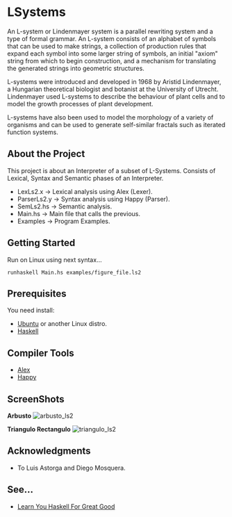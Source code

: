 # LSystems

An L-system or Lindenmayer system is a parallel rewriting system and a type of formal grammar. 
An L-system consists of an alphabet of symbols that can be used to make strings, 
a collection of production rules that expand each symbol into some larger string of symbols, 
an initial "axiom" string from which to begin construction, and a mechanism for translating 
the generated strings into geometric structures.

L-systems were introduced and developed in 1968 by Aristid Lindenmayer, 
a Hungarian theoretical biologist and botanist at the University of Utrecht. 
Lindenmayer used L-systems to describe the behaviour of plant cells and to model 
the growth processes of plant development. 

L-systems have also been used to model the morphology of a variety of organisms 
and can be used to generate self-similar fractals such as iterated function systems.

## About the Project

This project is about an Interpreter of a subset of L-Systems. 
Consists of Lexical, Syntax and Semantic phases of an Interpreter.

* LexLs2.x    -> Lexical analysis using Alex (Lexer).
* ParserLs2.y -> Syntax analysis using Happy (Parser).
* SemLs2.hs   -> Semantic analysis.
* Main.hs     -> Main file that calls the previous.
* Examples    -> Program Examples.

## Getting Started

Run on Linux using next syntax...

```
runhaskell Main.hs examples/figure_file.ls2
```

## Prerequisites

You need install:

* [Ubuntu](https://www.ubuntu.com/) or another Linux distro.
* [Haskell](https://www.haskell.org/)

## Compiler Tools

* [Alex](https://www.haskell.org/alex/)
* [Happy](https://www.haskell.org/happy/)

## ScreenShots

**Arbusto**
![arbusto_ls2](https://github.com/Migue1m1/LSystems/blob/master/screenshots/arbusto_ls2.png)

**Triangulo Rectangulo**
![triangulo_ls2](https://github.com/Migue1m1/LSystems/blob/master/screenshots/Triangulo_rectangulo_ls2.png)

## Acknowledgments

* To Luis Astorga and Diego Mosquera.

## See...

* [Learn You Haskell For Great Good](http://learnyouahaskell.com/)

